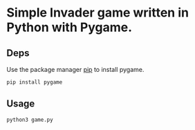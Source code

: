 # Simple Invader game written in Python with Pygame.
## Deps
Use the package manager [pip](https://pip.pypa.io/en/stable/) to install pygame.
```bash
pip install pygame
```
## Usage
```bash
python3 game.py
```